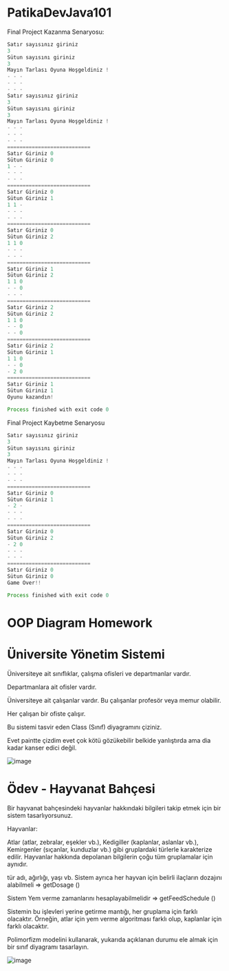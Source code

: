 # PatikaDevJava101
Final Project Kazanma Senaryosu:
  ```java
  Satır sayısınız giriniz 
  3
  Sütun sayısını giriniz 
  3
  Mayın Tarlası Oyuna Hoşgeldiniz !
  - - - 
  - - - 
  - - - 
  Satır sayısınız giriniz 
3
Sütun sayısını giriniz 
3
Mayın Tarlası Oyuna Hoşgeldiniz !
- - - 
- - - 
- - - 
===========================
Satır Giriniz 0
Sütun Giriniz 0
1 - - 
- - - 
- - - 
===========================
Satır Giriniz 0
Sütun Giriniz 1
1 1 - 
- - - 
- - - 
===========================
Satır Giriniz 0
Sütun Giriniz 2
1 1 0 
- - - 
- - - 
===========================
Satır Giriniz 1
Sütun Giriniz 2
1 1 0 
- - 0 
- - - 
===========================
Satır Giriniz 2
Sütun Giriniz 2
1 1 0 
- - 0 
- - 0 
===========================
Satır Giriniz 2
Sütun Giriniz 1
1 1 0 
- - 0 
- 2 0 
===========================
Satır Giriniz 1
Sütun Giriniz 1
Oyunu kazandın!

Process finished with exit code 0

  ```
  Final Project Kaybetme Senaryosu
  ```java
  Satır sayısınız giriniz 
3
Sütun sayısını giriniz 
3
Mayın Tarlası Oyuna Hoşgeldiniz !
- - - 
- - - 
- - - 
===========================
Satır Giriniz 0
Sütun Giriniz 1
- 2 - 
- - - 
- - - 
===========================
Satır Giriniz 0
Sütun Giriniz 2
- 2 0 
- - - 
- - - 
===========================
Satır Giriniz 0
Sütun Giriniz 0
Game Over!!

Process finished with exit code 0

  ```
# OOP Diagram Homework
# Üniversite Yönetim Sistemi
  Üniversiteye ait sınıflıklar, çalışma ofisleri ve departmanlar vardır.
  
  Departmanlara ait ofisler vardır.
  
  Üniversiteye ait çalışanlar vardır. Bu çalışanlar profesör veya memur olabilir.
  
  Her çalışan bir ofiste çalışır.
  
  Bu sistemi tasvir eden Class (Sınıf) diyagramını çiziniz.
  
  Evet paintte çizdim evet çok kötü gözükebilir belkide yanlıştırda ama dia kadar kanser edici değil.
  
  ![image](https://user-images.githubusercontent.com/45934056/123136775-f99f2100-d45b-11eb-8feb-cfaeb6717c2e.png)
  
 # Ödev - Hayvanat Bahçesi
Bir hayvanat bahçesindeki hayvanlar hakkındaki bilgileri takip etmek için bir sistem tasarlıyorsunuz.

Hayvanlar:

Atlar (atlar, zebralar, eşekler vb.),
Kedigiller (kaplanlar, aslanlar vb.),
Kemirgenler (sıçanlar, kunduzlar vb.)
gibi gruplardaki türlerle karakterize edilir.
Hayvanlar hakkında depolanan bilgilerin çoğu tüm gruplamalar için aynıdır.

tür adı, ağırlığı, yaşı vb.
Sistem ayrıca her hayvan için belirli ilaçların dozajını alabilmeli => getDosage ()

Sistem Yem verme zamanlarını hesaplayabilmelidir => getFeedSchedule ()

Sistemin bu işlevleri yerine getirme mantığı, her gruplama için farklı olacaktır. Örneğin, atlar için yem verme algoritması farklı olup, kaplanlar için farklı
olacaktır.

Polimorfizm modelini kullanarak, yukarıda açıklanan durumu ele almak için bir sınıf diyagramı tasarlayın.

![image](https://user-images.githubusercontent.com/45934056/123145612-b184fc00-d465-11eb-9b35-8df47b95bc21.png)



 
